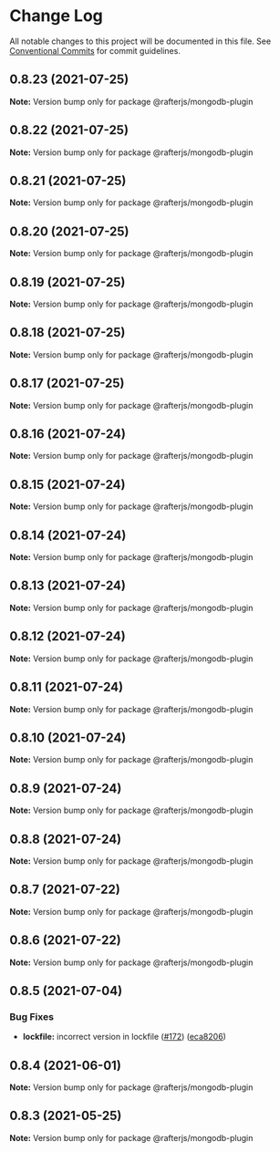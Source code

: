 # Change Log

All notable changes to this project will be documented in this file.
See [Conventional Commits](https://conventionalcommits.org) for commit guidelines.

## 0.8.23 (2021-07-25)

**Note:** Version bump only for package @rafterjs/mongodb-plugin





## 0.8.22 (2021-07-25)

**Note:** Version bump only for package @rafterjs/mongodb-plugin





## 0.8.21 (2021-07-25)

**Note:** Version bump only for package @rafterjs/mongodb-plugin





## 0.8.20 (2021-07-25)

**Note:** Version bump only for package @rafterjs/mongodb-plugin





## 0.8.19 (2021-07-25)

**Note:** Version bump only for package @rafterjs/mongodb-plugin





## 0.8.18 (2021-07-25)

**Note:** Version bump only for package @rafterjs/mongodb-plugin





## 0.8.17 (2021-07-25)

**Note:** Version bump only for package @rafterjs/mongodb-plugin





## 0.8.16 (2021-07-24)

**Note:** Version bump only for package @rafterjs/mongodb-plugin





## 0.8.15 (2021-07-24)

**Note:** Version bump only for package @rafterjs/mongodb-plugin





## 0.8.14 (2021-07-24)

**Note:** Version bump only for package @rafterjs/mongodb-plugin





## 0.8.13 (2021-07-24)

**Note:** Version bump only for package @rafterjs/mongodb-plugin





## 0.8.12 (2021-07-24)

**Note:** Version bump only for package @rafterjs/mongodb-plugin





## 0.8.11 (2021-07-24)

**Note:** Version bump only for package @rafterjs/mongodb-plugin





## 0.8.10 (2021-07-24)

**Note:** Version bump only for package @rafterjs/mongodb-plugin





## 0.8.9 (2021-07-24)

**Note:** Version bump only for package @rafterjs/mongodb-plugin





## 0.8.8 (2021-07-24)

**Note:** Version bump only for package @rafterjs/mongodb-plugin





## 0.8.7 (2021-07-22)

**Note:** Version bump only for package @rafterjs/mongodb-plugin





## 0.8.6 (2021-07-22)

**Note:** Version bump only for package @rafterjs/mongodb-plugin





## 0.8.5 (2021-07-04)


### Bug Fixes

* **lockfile:** incorrect version in lockfile ([#172](https://github.com/rafterjs/rafter/issues/172)) ([eca8206](https://github.com/rafterjs/rafter/commit/eca820680574c45714a5cf56560b5f41a1553fa1))





## 0.8.4 (2021-06-01)

**Note:** Version bump only for package @rafterjs/mongodb-plugin

## 0.8.3 (2021-05-25)

**Note:** Version bump only for package @rafterjs/mongodb-plugin

